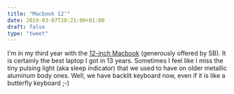 ```yaml
---
title: "Macbook 12″"
date: 2019-03-07T20:21:00+01:00
draft: false
type: "tweet"
---
```


I'm in my third year with the [12-inch Macbook](https://en.wikipedia.org/wiki/MacBook%5F(2015–present)) (generously offered by SB). It is
certainly the best laptop I got in 13 years. Sometimes I feel like I miss the
tiny pulsing light (aka sleep indicator) that we used to have on older metallic
aluminum body ones. Well, we have backlit keyboard now, even if it is like a
butterfly keyboard ;-)
